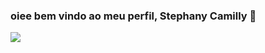 ### oiee bem vindo ao meu perfil, Stephany Camilly 🦋

![](https://media1.tenor.com/m/DcbNSBghVIMAAAAd/rapunzel-tangled.gif)
